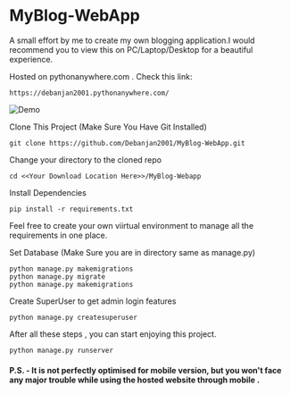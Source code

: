 # MyBlog-WebApp

A small effort by me to create my own blogging application.I would recommend you to view this on PC/Laptop/Desktop for a beautiful experience.


Hosted on pythonanywhere.com . Check this link: 
```
https://debanjan2001.pythonanywhere.com/
```

![Demo](https://user-images.githubusercontent.com/56274058/115596567-dfc74d80-a2f5-11eb-8fc1-9975d00bb1c1.gif)


Clone This Project (Make Sure You Have Git Installed)
```
git clone https://github.com/Debanjan2001/MyBlog-WebApp.git
```

Change your directory to the cloned repo

```
cd <<Your Download Location Here>>/MyBlog-Webapp
```

Install Dependencies 

```
pip install -r requirements.txt
```
Feel free to create your own viirtual environment to manage all the requirements in one place.


Set Database (Make Sure you are in directory same as manage.py)
```
python manage.py makemigrations
python manage.py migrate
python manage.py makemigrations
```

Create SuperUser to get admin login features
```
python manage.py createsuperuser
```

After all these steps , you can start enjoying this project. 
```
python manage.py runserver
```

#### P.S. - It is not perfectly optimised for mobile version, but you won't face any major trouble while using the hosted website through mobile .
